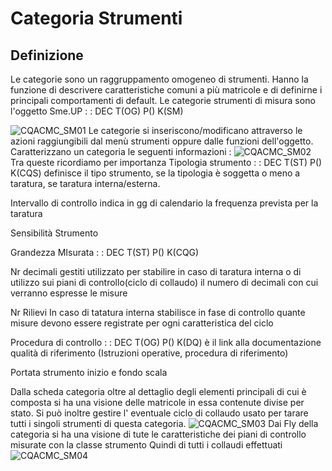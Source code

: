 # Categoria Strumenti
## Definizione
Le categorie sono un raggruppamento omogeneo di strumenti.
Hanno la funzione di descrivere caratteristiche comuni a più matricole e di definirne i principali comportamenti di default.
Le categorie strumenti di misura sono l'oggetto Sme.UP
 :  : DEC T(OG) P() K(SM)

![CQACMC_SM01](http://localhost:3000/immagini/CQACMC_01/CQACMC_SM01.png)
Le categorie si inseriscono/modificano attraverso le azioni raggiungibili dal menù strumenti oppure dalle funzioni dell'oggetto.
Caratterizzano un categoria le seguenti informazioni : 
![CQACMC_SM02](http://localhost:3000/immagini/CQACMC_01/CQACMC_SM02.png)
Tra queste ricordiamo per importanza
Tipologia strumento
 :  : DEC T(ST) P() K(CQS)
 definisce il tipo strumento, se la tipologia è soggetta o meno a taratura, se taratura interna/esterna.

Intervallo di controllo
 indica in gg di calendario la frequenza prevista per la taratura

Sensibilità Strumento

Grandezza MIsurata
 :  : DEC T(ST) P() K(CQG)

Nr decimali gestiti
 utilizzato per stabilire in caso di taratura interna o di utilizzo sui piani di controllo(ciclo di collaudo) il numero di decimali con cui verranno espresse le misure

Nr Rilievi
 In caso di tatatura interna stabilisce in fase di controllo quante misure devono essere registrate per ogni caratteristica del ciclo

Procedura di controllo
 :  : DEC T(OG) P() K(DQ)
è il link alla documentazione qualità di riferimento (Istruzioni operative, procedura di riferimento)

Portata strumento
 inizio e fondo scala

Dalla scheda categoria oltre al dettaglio degli elementi principali di cui è composta si ha una visione delle matricole in essa contenute divise per stato.
Si può inoltre gestire l' eventuale ciclo di collaudo usato per tarare tutti i singoli strumenti di questa categoria.
![CQACMC_SM03](http://localhost:3000/immagini/CQACMC_01/CQACMC_SM03.png)
Dai Fly della categoria si ha una visione di tute le caratteristiche dei piani di controllo misurate con la classe strumento
Quindi di tutti i collaudi effettuati
![CQACMC_SM04](http://localhost:3000/immagini/CQACMC_01/CQACMC_SM04.png)